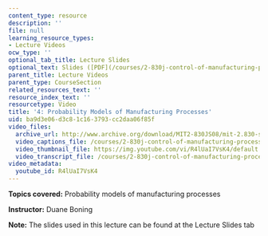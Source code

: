 ```yaml
---
content_type: resource
description: ''
file: null
learning_resource_types:
- Lecture Videos
ocw_type: ''
optional_tab_title: Lecture Slides
optional_text: Slides ([PDF](/courses/2-830j-control-of-manufacturing-processes-sma-6303-spring-2008/resources/lecture4))
parent_title: Lecture Videos
parent_type: CourseSection
related_resources_text: ''
resource_index_text: ''
resourcetype: Video
title: '4: Probability Models of Manufacturing Processes'
uid: ba9d3e06-d3c8-1c16-3793-cc2daa06f85f
video_files:
  archive_url: http://www.archive.org/download/MIT2-830JS08/mit-2.830-s08-lec04_300k.mp4
  video_captions_file: /courses/2-830j-control-of-manufacturing-processes-sma-6303-spring-2008/832352f89301578bb468a15bae20b81a_R4lUaI7VsK4.vtt
  video_thumbnail_file: https://img.youtube.com/vi/R4lUaI7VsK4/default.jpg
  video_transcript_file: /courses/2-830j-control-of-manufacturing-processes-sma-6303-spring-2008/2d719ebb4d366cc0f26f352641c0ca12_R4lUaI7VsK4.pdf
video_metadata:
  youtube_id: R4lUaI7VsK4
---
```


**Topics covered:** Probability models of manufacturing processes

**Instructor:** Duane Boning

**Note:** The slides used in this lecture can be found at the Lecture Slides tab